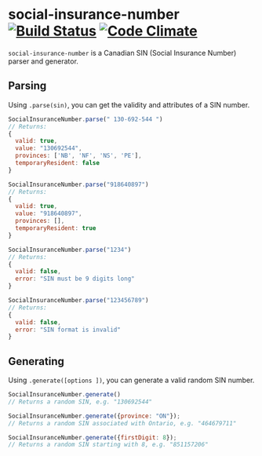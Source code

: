 # social-insurance-number [![Build Status](https://travis-ci.org/wealthsimple/social-insurance-number.svg)](https://travis-ci.org/wealthsimple/social-insurance-number) [![Code Climate](https://codeclimate.com/github/wealthsimple/social-insurance-number/badges/gpa.svg)](https://codeclimate.com/github/wealthsimple/social-insurance-number)

`social-insurance-number` is a Canadian SIN (Social Insurance Number) parser and generator.

## Parsing

Using `.parse(sin)`, you can get the validity and attributes of a SIN number.

```javascript
SocialInsuranceNumber.parse(" 130-692-544 ")
// Returns:
{
  valid: true,
  value: "130692544",
  provinces: ['NB', 'NF', 'NS', 'PE'],
  temporaryResident: false
}

SocialInsuranceNumber.parse("918640897")
// Returns:
{
  valid: true,
  value: "918640897",
  provinces: [],
  temporaryResident: true
}

SocialInsuranceNumber.parse("1234")
// Returns:
{
  valid: false,
  error: "SIN must be 9 digits long"
}

SocialInsuranceNumber.parse("123456789")
// Returns:
{
  valid: false,
  error: "SIN format is invalid"
}
```

## Generating

Using `.generate([options ])`, you can generate a valid random SIN number.

```javascript
SocialInsuranceNumber.generate()
// Returns a random SIN, e.g. "130692544"

SocialInsuranceNumber.generate({province: "ON"});
// Returns a random SIN associated with Ontario, e.g. "464679711"

SocialInsuranceNumber.generate({firstDigit: 8});
// Returns a random SIN starting with 8, e.g. "851157206"
```
